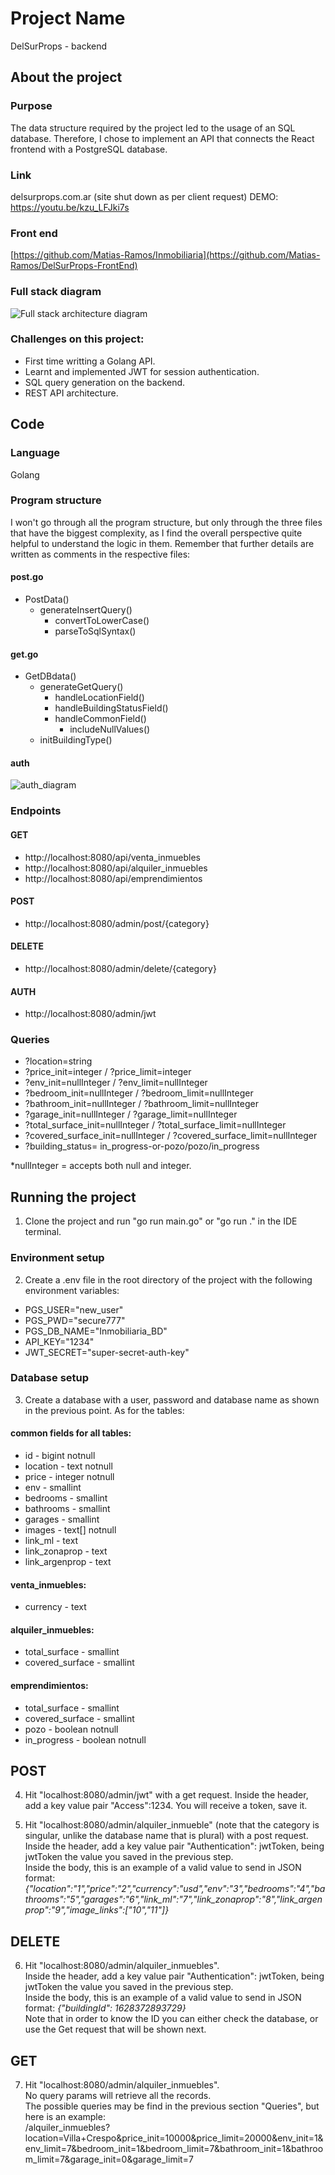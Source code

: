 # Project Name
DelSurProps - backend

## About the project

### Purpose
The data structure required by the project led to the usage of an SQL database. Therefore, I chose to implement an API that connects the React frontend with a PostgreSQL database.

### Link
delsurprops.com.ar (site shut down as per client request) DEMO: https://youtu.be/kzu_LFJki7s

### Front end
[https://github.com/Matias-Ramos/Inmobiliaria](https://github.com/Matias-Ramos/DelSurProps-FrontEnd)

### Full stack diagram
![Full stack architecture diagram](architecture.png)

### Challenges on this project:
- First time writting a Golang API.
- Learnt and implemented JWT for session authentication.
- SQL query generation on the backend.
- REST API architecture.


## Code

### Language
Golang

### Program structure
I won't go through all the program structure, but only through the three files that have the biggest complexity, as I find the overall perspective quite helpful to understand the logic in them. Remember that further details are written as comments in the respective files:
#### post.go
- PostData()
  - generateInsertQuery()
    - convertToLowerCase()
    - parseToSqlSyntax()

#### get.go
- GetDBdata()
  - generateGetQuery()
    - handleLocationField()
    - handleBuildingStatusField()
    - handleCommonField()
      - includeNullValues()
  - initBuildingType()

#### auth

![auth_diagram](auth_diagram.png)



### Endpoints
#### GET
- http://localhost:8080/api/venta_inmuebles
- http://localhost:8080/api/alquiler_inmuebles
- http://localhost:8080/api/emprendimientos

#### POST
- http://localhost:8080/admin/post/{category}

#### DELETE
- http://localhost:8080/admin/delete/{category}

#### AUTH
- http://localhost:8080/admin/jwt

### Queries
- ?location=string
- ?price_init=integer / ?price_limit=integer
- ?env_init=nullInteger / ?env_limit=nullInteger
- ?bedroom_init=nullInteger / ?bedroom_limit=nullInteger
- ?bathroom_init=nullInteger / ?bathroom_limit=nullInteger
- ?garage_init=nullInteger / ?garage_limit=nullInteger
- ?total_surface_init=nullInteger / ?total_surface_limit=nullInteger
- ?covered_surface_init=nullInteger / ?covered_surface_limit=nullInteger
- ?building_status= in_progress-or-pozo/pozo/in_progress

*nullInteger = accepts both null and integer.

## Running the project

1. Clone the project and run "go run main.go" or "go run ." in the IDE terminal.

### Environment setup
2. Create a .env file in the root directory of the project with the following environment variables:
- PGS_USER="new_user"
- PGS_PWD="secure777"
- PGS_DB_NAME="Inmobiliaria_BD"
- API_KEY="1234"
- JWT_SECRET="super-secret-auth-key"

### Database setup

3. Create a database with a user, password and database name as shown in the previous point. As for the tables:

#### common fields for all tables:
- id - bigint notnull
- location - text notnull
- price - integer notnull
- env - smallint
- bedrooms - smallint
- bathrooms - smallint
- garages - smallint
- images - text[] notnull
- link_ml - text
- link_zonaprop - text
- link_argenprop - text

#### venta_inmuebles:
- currency - text

#### alquiler_inmuebles: 
- total_surface - smallint
- covered_surface - smallint

#### emprendimientos: 
- total_surface - smallint
- covered_surface - smallint
- pozo - boolean notnull
- in_progress - boolean notnull


## POST

4. Hit "localhost:8080/admin/jwt" with a get request. Inside the header, add a key value pair "Access":1234. You will receive a token, save it. 

5. Hit "localhost:8080/admin/alquiler_inmueble" (note that the category is singular, unlike the database name that is plural) with a post request. <br>
Inside the header, add a key value pair "Authentication": jwtToken, being jwtToken the value you saved in the previous step.<br>
Inside the body, this is an example of a valid value to send in JSON format: 
*{"location":"1","price":"2","currency":"usd","env":"3","bedrooms":"4","bathrooms":"5","garages":"6","link_ml":"7","link_zonaprop":"8","link_argenprop":"9","image_links":["10","11"]}*

## DELETE

6. Hit "localhost:8080/admin/alquiler_inmuebles". <br>
Inside the header, add a key value pair "Authentication": jwtToken, being jwtToken the value you saved in the previous step. <br>
Inside the body, this is an example of a valid value to send in JSON format: 
*{"buildingId": 1628372893729}* <br>
Note that in order to know the ID you can either check the database, or use the Get request that will be shown next.

## GET

7. Hit "localhost:8080/admin/alquiler_inmuebles". <br>
No query params will retrieve all the records.  <br>
The possible queries may be find in the previous section "Queries", but here is an example: <br>
/alquiler_inmuebles?location=Villa+Crespo&price_init=10000&price_limit=20000&env_init=1&env_limit=7&bedroom_init=1&bedroom_limit=7&bathroom_init=1&bathroom_limit=7&garage_init=0&garage_limit=7
